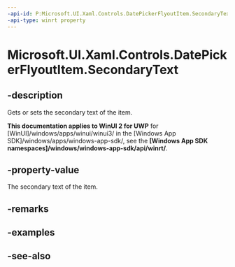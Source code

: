 ```yaml
---
-api-id: P:Microsoft.UI.Xaml.Controls.DatePickerFlyoutItem.SecondaryText
-api-type: winrt property
---
```


<!-- Property syntax
public string SecondaryText { get;  set; }
-->

# Microsoft.UI.Xaml.Controls.DatePickerFlyoutItem.SecondaryText

## -description
Gets or sets the secondary text of the item.

**This documentation applies to WinUI 2 for UWP** for [WinUI]/windows/apps/winui/winui3/ in the [Windows App SDK]/windows/apps/windows-app-sdk/, see the **[Windows App SDK namespaces]/windows/windows-app-sdk/api/winrt/**.

## -property-value
The secondary text of the item.

## -remarks

## -examples

## -see-also
